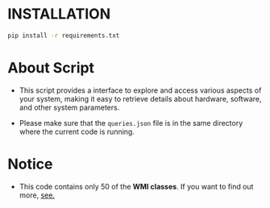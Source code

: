# INSTALLATION

```bash
pip install -r requirements.txt
```

# About Script
* This script provides a interface to explore and access various aspects of your system, making it easy to retrieve details about hardware, software, and other system parameters.

* Please make sure that the `queries.json` file is in the same directory where the current code is running.

# Notice

* This code contains only 50 of the **WMI classes**. If you want to find out more, [see.](https://learn.microsoft.com/en-us/windows/win32/wmisdk/wmi-start-page)
